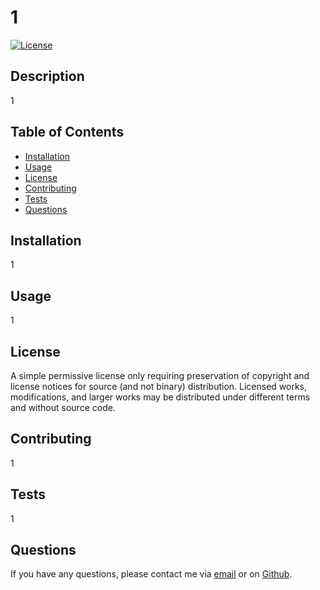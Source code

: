 
# 1

[![License](https://img.shields.io/badge/License-Boost%201.0-lightblue.svg)](https://www.boost.org/LICENSE_1_0.txt)

## Description

1

## Table of Contents

* [Installation](#installation)
* [Usage](#usage)
* [License](#license)
* [Contributing](#contributing)
* [Tests](#tests)
* [Questions](#questions)

## Installation

1

## Usage

1

## License

A simple permissive license only requiring preservation of copyright and license notices for source (and not binary) distribution. Licensed works, modifications, and larger works may be distributed under different terms and without source code.

## Contributing

1

## Tests

1

## Questions

If you have any questions, please contact me via [email](1) or on [Github](http://github.com/1).
